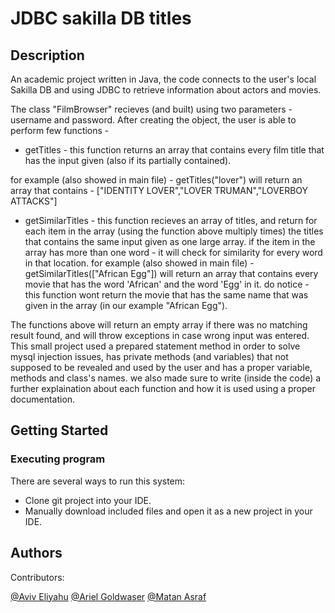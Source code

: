 # JDBC sakilla DB titles 
## Description
An academic project written in Java, the code connects to the user's local Sakilla DB and using JDBC to retrieve information about actors and movies.

The class "FilmBrowser" recieves (and built) using two parameters - username and password.
After creating the object, the user is able to perform few functions - 
*  getTitles - this function returns an array that contains every film title that has the input given (also if its partially contained).
  
  for example (also showed in main file) - getTitles("lover") will return an array that contains - ["IDENTITY LOVER","LOVER TRUMAN","LOVERBOY ATTACKS"]

* getSimilarTitles - this function recieves an array of titles, and return for each item in the array (using the function above multiply times) the titles that contains the same input given as one large array.
if the item in the array has more than one word - it will check for similarity for every word in that location.
  for example (also showed in main file) - getSimilarTitles(["African Egg"]) will return an array that contains every movie that has the word 'African' and the word 'Egg' in it.
do notice - this function wont return the movie that has the same name that was given in the array (in our example "African Egg").

The functions above will return an empty array if there was no matching result found, and will throw exceptions in case wrong input was entered.
This small project used a prepared statement method in order to solve mysql injection issues, has private methods (and variables) that not supposed to be revealed and used by the user and has a proper variable, methods and class's names. we also made sure to write (inside the code) a further explaination about each function and how it is used using a proper documentation.

## Getting Started

### Executing program
There are several ways to run this system:

* Clone git project into your IDE.
* Manually download included files and open it as a new project in your IDE.

## Authors

Contributors:

[@Aviv Eliyahu](https://github.com/aviveliyahu)
[@Ariel Goldwaser](https://github.com/ArielGold1)
[@Matan Asraf](https://github.com/matanasaraf)

